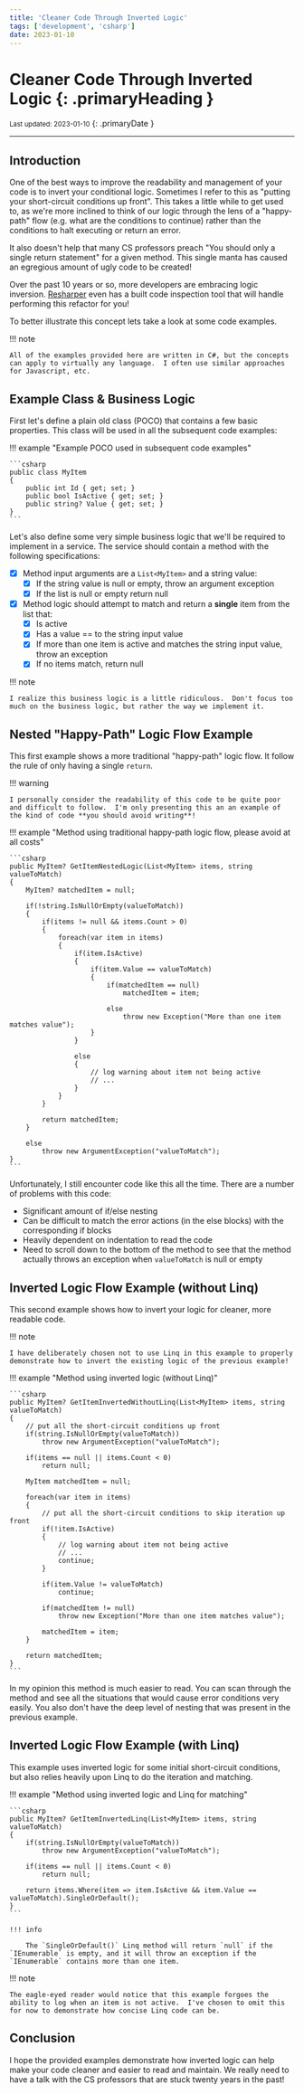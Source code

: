 ```yaml
---
title: 'Cleaner Code Through Inverted Logic'
tags: ['development', 'csharp']
date: 2023-01-10
---
```

# Cleaner Code Through Inverted Logic {: .primaryHeading }
<small>Last updated: 2023-01-10</small>
{: .primaryDate }

---

## Introduction
One of the best ways to improve the readability and management of your code is to invert your conditional logic.  Sometimes I refer to this as "putting your short-circuit conditions up front".  This takes a little while to get used to, as we're more inclined to think of our logic through the lens of a "happy-path" flow (e.g. what are the conditions to continue) rather than the conditions to halt executing or return an error.

It also doesn't help that many CS professors preach "You should only a single return statement" for a given method.  This single manta has caused an egregious amount of ugly code to be created!

Over the past 10 years or so, more developers are embracing logic inversion.  [Resharper](https://www.jetbrains.com/help/resharper/InvertIf.html) even has a built code inspection tool that will handle performing this refactor for you!

To better illustrate this concept lets take a look at some code examples.

!!! note

    All of the examples provided here are written in C#, but the concepts can apply to virtually any language.  I often use similar approaches for Javascript, etc.

## Example Class & Business Logic

First let's define a plain old class (POCO) that contains a few basic properties.  This class will be used in all the subsequent code examples:

!!! example "Example POCO used in subsequent code examples"

    ```csharp
    public class MyItem
    {
        public int Id { get; set; }
        public bool IsActive { get; set; }
        public string? Value { get; set; }
    }
    ```

Let's also define some very simple business logic that we'll be required to implement in a service.  The service should contain a method with the following specifications:

- [x] Method input arguments are a `List<MyItem>` and a string value:
    - [x] If the string value is null or empty, throw an argument exception
    - [x] If the list is null or empty return null 

- [x] Method logic should attempt to match and return a **single** item from the list that:
    - [x] Is active
    - [x] Has a value == to the string input value
    - [x] If more than one item is active and matches the string input value, throw an exception
    - [x] If no items match, return null 

!!! note

    I realize this business logic is a little ridiculous.  Don't focus too much on the business logic, but rather the way we implement it.

## Nested "Happy-Path" Logic Flow Example

This first example shows a more traditional "happy-path" logic flow.  It follow the rule of only having a single `return`.

!!! warning

    I personally consider the readability of this code to be quite poor and difficult to follow.  I'm only presenting this an an example of the kind of code **you should avoid writing**!

!!! example "Method using traditional happy-path logic flow, please avoid at all costs"

    ```csharp
    public MyItem? GetItemNestedLogic(List<MyItem> items, string valueToMatch)
    {
        MyItem? matchedItem = null;

        if(!string.IsNullOrEmpty(valueToMatch))
        {
            if(items != null && items.Count > 0)
            {
                foreach(var item in items)
                {
                    if(item.IsActive)
                    {
                        if(item.Value == valueToMatch)
                        {
                            if(matchedItem == null)
                                matchedItem = item;

                            else
                                throw new Exception("More than one item matches value");
                        }
                    }

                    else
                    {
                        // log warning about item not being active
                        // ...
                    }
                }
            }

            return matchedItem;
        }

        else
            throw new ArgumentException("valueToMatch");
    }
    ```

Unfortunately, I still encounter code like this all the time.  There are a number of problems with this code:

* Significant amount of if/else nesting
* Can be difficult to match the error actions (in the else blocks) with the corresponding if blocks
* Heavily dependent on indentation to read the code
* Need to scroll down to the bottom of the method to see that the method actually throws an exception when `valueToMatch` is null or empty

## Inverted Logic Flow Example (without Linq)

This second example shows how to invert your logic for cleaner, more readable code.

!!! note

    I have deliberately chosen not to use Linq in this example to properly demonstrate how to invert the existing logic of the previous example!

!!! example "Method using inverted logic (without Linq)"

    ```csharp
    public MyItem? GetItemInvertedWithoutLinq(List<MyItem> items, string valueToMatch)
    {
        // put all the short-circuit conditions up front
        if(string.IsNullOrEmpty(valueToMatch))
            throw new ArgumentException("valueToMatch");

        if(items == null || items.Count < 0)
            return null;
        
        MyItem matchedItem = null;

        foreach(var item in items)
        {
            // put all the short-circuit conditions to skip iteration up front
            if(!item.IsActive)
            {
                // log warning about item not being active
                // ...
                continue;
            }
            
            if(item.Value != valueToMatch)
                continue;

            if(matchedItem != null)
                throw new Exception("More than one item matches value");

            matchedItem = item;
        }

        return matchedItem;
    }
    ```

In my opinion this method is much easier to read.  You can scan through the method and see all the situations that would cause error conditions very easily.  You also don't have the deep level of nesting that was present in the previous example.

## Inverted Logic Flow Example (with Linq)

This example uses inverted logic for some initial short-circuit conditions, but also relies heavily upon Linq to do the iteration and matching.

!!! example "Method using inverted logic and Linq for matching"

    ```csharp
    public MyItem? GetItemInvertedLinq(List<MyItem> items, string valueToMatch)
    {
        if(string.IsNullOrEmpty(valueToMatch))
            throw new ArgumentException("valueToMatch");

        if(items == null || items.Count < 0)
            return null;
        
        return items.Where(item => item.IsActive && item.Value == valueToMatch).SingleOrDefault();
    }
    ```

    !!! info

        The `SingleOrDefault()` Linq method will return `null` if the `IEnumerable` is empty, and it will throw an exception if the `IEnumerable` contains more than one item.

!!! note

    The eagle-eyed reader would notice that this example forgoes the ability to log when an item is not active.  I've chosen to omit this for now to demonstrate how concise Linq code can be.

## Conclusion

I hope the provided examples demonstrate how inverted logic can help make your code cleaner and easier to read and maintain.  We really need to have a talk with the CS professors that are stuck twenty years in the past!